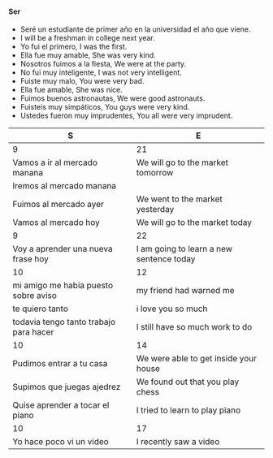 
#### Ser

- Seré un estudiante de primer año en la universidad el año que viene.
- I will be a freshman in college next year.
- Yo fui el primero, I was the first.
- Ella fue muy amable, She was very kind.
- Nosotros fuimos a la fiesta, We were at the party.
- No fui muy inteligente, I was not very intelligent.
- Fuiste muy malo, You were very bad.
- Ella fue amable, She was nice.
- Fuimos buenos astronautas, We were good astronauts.
- Fuisteis muy simpáticos, You guys were very kind.
- Ustedes fueron muy imprudentes, You all were very imprudent.



| S | E |
| - | - |
| 9 | 21 |
| Vamos a ir al mercado manana | We will go to the market tomorrow |
| Iremos al mercado manana |
| Fuimos al mercado ayer | We went to the market yesterday |
| Vamos al mercado hoy | We will go to the market today |
| 9 | 22 |
| Voy a aprender una nueva frase hoy | I am going to learn a new sentence today |
|10 | 12 |
| mi amigo me habia puesto sobre aviso | my friend had warned me |
| te quiero tanto | i love you so much |
| todavia tengo tanto trabajo para hacer | I still have so much work to do |
|10 | 14 |
|Pudimos entrar a tu casa | We were able to get inside your house |
|Supimos que juegas ajedrez | We found out that you play chess |
|Quise aprender a tocar el piano | I tried to learn to play piano |
|10 | 17 |
| Yo hace poco vi un video | I recently saw a video |
